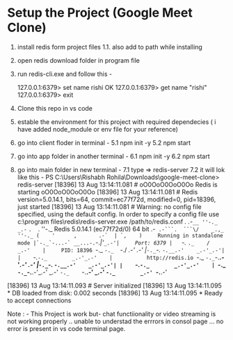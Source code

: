 # Setup the Project (Google Meet Clone)
1. install redis form project files
 1.1. also add to path while installing
2. open redis download folder in program file
3. run redis-cli.exe and follow this -
 
   127.0.0.1:6379> set name rishi
   OK
   127.0.0.1:6379> get name
   "rishi"
   127.0.0.1:6379> exit
 
4. Clone this repo in vs code
5. estable the environment for this project with required dependecies ( i have added node_module or env file for your reference)
6. go into client floder in terminal -
 5.1 npm init -y
  5.2 npm start
8. go into app folder in another terminal -
 6.1 npm init -y
  6.2 npm start
9. go into main folder in new terminal -
 7.1 type => redis-server
 7.2 it will lok like this -
   PS C:\Users\Rishabh Rohila\Downloads\google-meet-clone> redis-server
[18396] 13 Aug 13:14:11.081 # oO0OoO0OoO0Oo Redis is starting oO0OoO0OoO0Oo
[18396] 13 Aug 13:14:11.081 # Redis version=5.0.14.1, bits=64, commit=ec77f72d, modified=0, pid=18396, just started
[18396] 13 Aug 13:14:11.081 # Warning: no config file specified, using the default config. In order to specify a config file use c:\program files\redis\redis-server.exe /path/to/redis.conf
                _._
           _.-``__ ''-._
      _.-``    `.  `_.  ''-._           Redis 5.0.14.1 (ec77f72d/0) 64 bit
  .-`` .-```.  ```\/    _.,_ ''-._
 (    '      ,       .-`  | `,    )     Running in standalone mode
 |`-._`-...-` __...-.``-._|'` _.-'|     Port: 6379
 |    `-._   `._    /     _.-'    |     PID: 18396
  `-._    `-._  `-./  _.-'    _.-'
 |`-._`-._    `-.__.-'    _.-'_.-'|
 |    `-._`-._        _.-'_.-'    |           http://redis.io
  `-._    `-._`-.__.-'_.-'    _.-'
 |`-._`-._    `-.__.-'    _.-'_.-'|
 |    `-._`-._        _.-'_.-'    |
  `-._    `-._`-.__.-'_.-'    _.-'
      `-._    `-.__.-'    _.-'
          `-._        _.-'
              `-.__.-'

[18396] 13 Aug 13:14:11.093 # Server initialized
[18396] 13 Aug 13:14:11.095 * DB loaded from disk: 0.002 seconds
[18396] 13 Aug 13:14:11.095 * Ready to accept connections

Note : - This Project is work but- chat functiionality or video streaming is not working properly .. unable to understad the errrors in consol page ...
no error is present in vs code terminal page.
